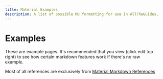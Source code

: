 ```yaml
---
title: Material Examples
description: A list of possible MD formatting for use in AllTheGuides.
---
```


# Examples

These are example pages. It's recommended that you view (click edit top right) to see how certain markdown features work if there's no raw example.

Most of all references are exclusively from [Material Markdown References](https://squidfunk.github.io/mkdocs-material/reference/)

